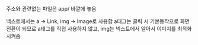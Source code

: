 주소와 관련없는 파일은 app/ 바깥에 놓음

넥스트에서는 a -> Link, img -> Image로 사용함
a태그는 클릭 시 기본동작으로 화면 전환이 되므로 a태그를 직접 사용하지 않고,
img는 넥스트에서 알아서 이미지를 최적화시켜줌
